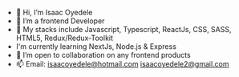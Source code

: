 - 👋 Hi, I’m Isaac Oyedele
- 👀 I’m a frontend Developer
- 🌱 My stacks include Javascript, Typescript, ReactJs, CSS, SASS, HTML5, Redux/Redux-Toolkit
- I'm currently learning NextJs, Node.js & Express
- 💞️ I’m open to collaboration on any frontend products
- 📫 Email: isaacoyedele@hotmail.com isaacoyedele2@gmail.com

<!---
izzyben20/izzyben20 is a ✨ special ✨ repository because its `README.md` (this file) appears on your GitHub profile.
You can click the Preview link to take a look at your changes.
--->
